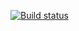 [![Build status](https://ci.appveyor.com/api/projects/status/vitn570mp9w95cim?svg=true)](https://ci.appveyor.com/project/r616on/react-home-works-6-lifecycle-http)
